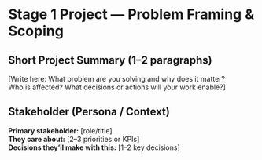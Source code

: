 # Stage 1 Project — Problem Framing & Scoping

## Short Project Summary (1–2 paragraphs)
[Write here: What problem are you solving and why does it matter?  
Who is affected? What decisions or actions will your work enable?]

## Stakeholder (Persona / Context)
**Primary stakeholder:** [role/title]  
**They care about:** [2–3 priorities or KPIs]  
**Decisions they’ll make with this:** [1–2 key decisions]
